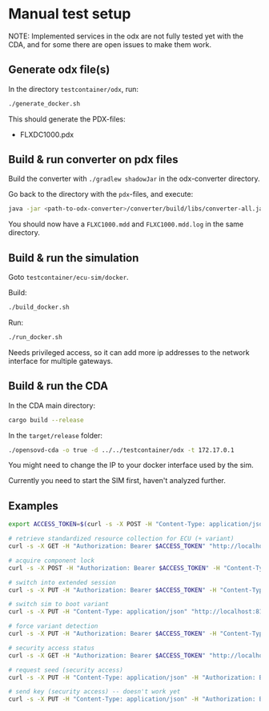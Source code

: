 # Manual test setup

NOTE: Implemented services in the odx are not fully tested yet with the CDA,
and for some there are open issues to make them work.

## Generate odx file(s)

In the directory `testcontainer/odx`, run:

```sh
./generate_docker.sh
```

This should generate the PDX-files:

- FLXDC1000.pdx

## Build & run converter on pdx files

Build the converter with `./gradlew shadowJar` in the odx-converter directory.

Go back to the directory with the `pdx`-files, and execute:
```sh
java -jar <path-to-odx-converter>/converter/build/libs/converter-all.jar FLXC1000.pdx
```

You should now have a `FLXC1000.mdd` and `FLXC1000.mdd.log` in the same directory.

## Build & run the simulation

Goto `testcontainer/ecu-sim/docker`.

Build:
```sh
./build_docker.sh
```

Run:
```sh
./run_docker.sh
```
Needs privileged access, so it can add more ip addresses to the network interface for multiple gateways.

## Build & run the CDA

In the CDA main directory:
```sh
cargo build --release
```

In the `target/release` folder:
```sh
./opensovd-cda -o true -d ../../testcontainer/odx -t 172.17.0.1
```

You might need to change the IP to your docker interface used by the sim.

Currently you need to start the SIM first, haven't analyzed further.

## Examples

```sh
export ACCESS_TOKEN=$(curl -s -X POST -H "Content-Type: application/json" "http://localhost:20002/vehicle/v15/authorize" --data '{"client_id":"test", "client_secret":"secret"}' | jq -r .access_token)

# retrieve standardized resource collection for ECU (+ variant)
curl -s -X GET -H "Authorization: Bearer $ACCESS_TOKEN" "http://localhost:20002/vehicle/v15/components/FLXC1000" | jq .

# acquire component lock
curl -s -X POST -H "Authorization: Bearer $ACCESS_TOKEN" -H "Content-Type: application/json" "http://localhost:20002/vehicle/v15/components/FLXC1000/locks" --data '{"lock_expiration": 100000}'

# switch into extended session
curl -s -X PUT -H "Authorization: Bearer $ACCESS_TOKEN" -H "Content-Type: application/json" "http://localhost:20002/vehicle/v15/components/FLXC1000/modes/session" --data '{"value": "extended"}'

# switch sim to boot variant
curl -s -X PUT -H "Content-Type: application/json" "http://localhost:8181/FLXC1000/state" --data '{"variant": "BOOT"}'

# force variant detection
curl -s -X PUT -H "Authorization: Bearer $ACCESS_TOKEN" -H "Content-Type: application/json" "http://localhost:20002/vehicle/v15/components/FLXC1000" 

# security access status
curl -s -X GET -H "Authorization: Bearer $ACCESS_TOKEN" "http://localhost:20002/vehicle/v15/components/FLXC1000/modes/security" | jq .

# request seed (security access)
curl -s -X PUT -H "Content-Type: application/json" -H "Authorization: Bearer $ACCESS_TOKEN" "http://localhost:20002/vehicle/v15/components/FLXC1000/modes/security" --data '{"value": "Level_5_RequestSeed"}' | jq .

# send key (security access) -- doesn't work yet
curl -s -X PUT -H "Content-Type: application/json" -H "Authorization: Bearer $ACCESS_TOKEN" "http://localhost:20002/vehicle/v15/components/FLXC1000/modes/security" --data '{"value": "Level_5", "Key": { "Security": "0x12 0x34 0x56" } }' | jq .

```